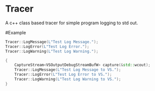# Tracer
A c++ class based tracer for simple program logging to std out.

#Example
```c++
Tracer::LogMessage(L"Test Log Message.");
Tracer::LogError(L"Test Log Error.");
Tracer::LogWarning(L"Test Log Warning.");
```
```c++
{
	CaptureStream<VSOutputDebugStreamBufW> capture(&std::wcout);
	Tracer::LogMessage(L"Test Log Message to VS.");
	Tracer::LogError(L"Test Log Error to VS.");
	Tracer::LogWarning(L"Test Log Warning to VS.");	
}
```

